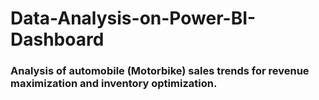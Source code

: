 # Data-Analysis-on-Power-BI-Dashboard
### Analysis of automobile (Motorbike) sales trends for revenue maximization and inventory optimization.
